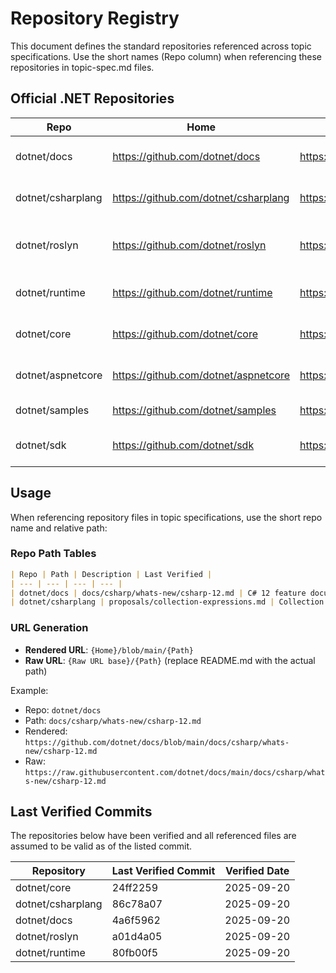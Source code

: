 # Repository Registry

This document defines the standard repositories referenced across topic specifications. Use the short names (Repo column) when referencing these repositories in topic-spec.md files.

## Official .NET Repositories

| Repo | Home | Rendered URL | Raw URL | Description |
| --- | --- | --- | --- | --- |
| dotnet/docs | https://github.com/dotnet/docs | https://github.com/dotnet/docs/blob/main/README.md | https://raw.githubusercontent.com/dotnet/docs/main/README.md | Official .NET documentation source |
| dotnet/csharplang | https://github.com/dotnet/csharplang | https://github.com/dotnet/csharplang/blob/main/README.md | https://raw.githubusercontent.com/dotnet/csharplang/main/README.md | C# language design and proposals |
| dotnet/roslyn | https://github.com/dotnet/roslyn | https://github.com/dotnet/roslyn/blob/main/README.md | https://raw.githubusercontent.com/dotnet/roslyn/main/README.md | C# and VB.NET compiler implementation |
| dotnet/runtime | https://github.com/dotnet/runtime | https://github.com/dotnet/runtime/blob/main/README.md | https://raw.githubusercontent.com/dotnet/runtime/main/README.md | .NET runtime and base class libraries |
| dotnet/core | https://github.com/dotnet/core | https://github.com/dotnet/core/blob/main/README.md | https://raw.githubusercontent.com/dotnet/core/main/README.md | .NET Core platform and releases |
| dotnet/aspnetcore | https://github.com/dotnet/aspnetcore | https://github.com/dotnet/aspnetcore/blob/main/README.md | https://raw.githubusercontent.com/dotnet/aspnetcore/main/README.md | ASP.NET Core web framework |
| dotnet/samples | https://github.com/dotnet/samples | https://github.com/dotnet/samples/blob/main/README.md | https://raw.githubusercontent.com/dotnet/samples/main/README.md | Official .NET code samples |
| dotnet/sdk | https://github.com/dotnet/sdk | https://github.com/dotnet/sdk/blob/main/README.md | https://raw.githubusercontent.com/dotnet/sdk/main/README.md | .NET SDK and command-line tools |

## Usage

When referencing repository files in topic specifications, use the short repo name and relative path:

### Repo Path Tables
```markdown
| Repo | Path | Description | Last Verified |
| --- | --- | --- | --- |
| dotnet/docs | docs/csharp/whats-new/csharp-12.md | C# 12 feature documentation | - |
| dotnet/csharplang | proposals/collection-expressions.md | Collection expressions proposal | - |
```

### URL Generation
- **Rendered URL**: `{Home}/blob/main/{Path}`
- **Raw URL**: `{Raw URL base}/{Path}` (replace README.md with the actual path)

Example:
- Repo: `dotnet/docs`
- Path: `docs/csharp/whats-new/csharp-12.md`
- Rendered: `https://github.com/dotnet/docs/blob/main/docs/csharp/whats-new/csharp-12.md`
- Raw: `https://raw.githubusercontent.com/dotnet/docs/main/docs/csharp/whats-new/csharp-12.md`

## Last Verified Commits

The repositories below have been verified and all referenced files are assumed to be valid as of the listed commit.

| Repository | Last Verified Commit | Verified Date |
| --- | --- | --- |
| dotnet/core | 24ff2259 | 2025-09-20 |
| dotnet/csharplang | 86c78a07 | 2025-09-20 |
| dotnet/docs | 4a6f5962 | 2025-09-20 |
| dotnet/roslyn | a01d4a05 | 2025-09-20 |
| dotnet/runtime | 80fb00f5 | 2025-09-20 |